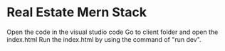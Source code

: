 # Real Estate Mern Stack

Open the code in the visual studio code
Go to client folder and open the index.html
Run the index.html by using the command of "run dev".
